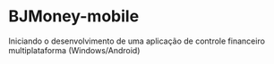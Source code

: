 # BJMoney-mobile
Iniciando o desenvolvimento de uma aplicação de controle financeiro multiplataforma (Windows/Android)

